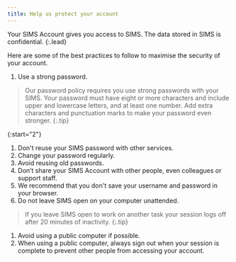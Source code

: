 ```yaml
---
title: Help us protect your account
---
```


Your SIMS Account gives you access to SIMS. The data stored in SIMS is confidential.
{:.lead}

Here are some of the best practices to follow to maximise the security of your account.

1. Use a strong password.

> Our password policy requires you use strong passwords with your SIMS. Your password must have eight or more characters and include upper and lowercase letters, and at least one number. Add extra characters and punctuation marks to make your password even stronger.
{:.tip}

{:start="2"}

1. Don't reuse your SIMS password with other services.
2. Change your password regularly.
3. Avoid reusing old passwords.
4. Don’t share your SIMS Account with other people, even colleagues or support staff.
5. We recommend that you don't save your username and password in your browser.
6. Do not leave SIMS open on your computer unattended.

> If you leave SIMS open to work on another task your session logs off after 20 minutes of inactivity.
{:.tip}

1. Avoid using a public computer if possible.
1. When using a public computer, always sign out when your session is complete to prevent other people from accessing your account.